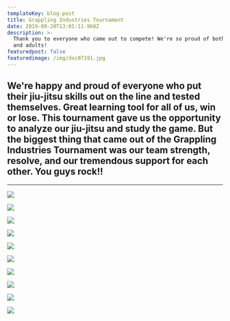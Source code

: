 ```yaml
---
templateKey: blog-post
title: Grappling Industries Tournament
date: 2019-09-28T13:01:11.968Z
description: >-
  Thank you to everyone who came out to compete! We're so proud of both children
  and adults! 
featuredpost: false
featuredimage: /img/dsc07191.jpg
---
```

## We're happy and proud of everyone who put their jiu-jitsu skills out on the line and tested themselves. Great learning tool for all of us, win or lose. This tournament gave us the opportunity to analyze our jiu-jitsu and study the game. But the biggest thing that came out of the Grappling Industries Tournament was our team strength, resolve, and our tremendous support for each other. You guys rock!!

- - -

![](/img/img_110348.jpg)

![](/img/dsc07191.jpg)

![](/img/dsc07210.jpg)

![](/img/dsc07131.jpg)

![](/img/dsc07105.jpg)

![](/img/dsc07038.jpg)

![](/img/dsc07044.jpg)

![](/img/dsc07074.jpg)

![](/img/grapplingindustriesais07924.jpg)

![](/img/dsc07168.jpg)
